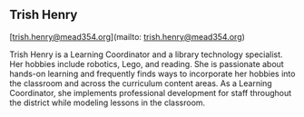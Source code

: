 ## Trish  Henry[trish.henry@mead354.org](mailto: trish.henry@mead354.org)Trish Henry is a Learning Coordinator and a library technology specialist. Her hobbies include robotics, Lego, and reading. She is passionate about hands-on learning and frequently finds ways to incorporate her hobbies into the classroom and across the curriculum content areas. As a Learning Coordinator, she implements professional development for staff throughout the district while modeling lessons in the classroom.